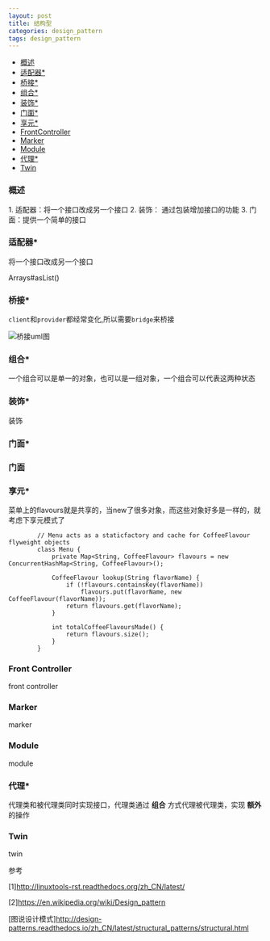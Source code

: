 ```yaml
---
layout: post
title: 结构型
categories: design_pattern
tags: design_pattern
---
```


*   [概述](#Summary)
*   [适配器*](#Adapter)
*   [桥接*](#Bridge)
*   [组合*](#Composite)
*   [装饰*](#Decorator)
*   [门面*](#Facade)
*   [享元*](#Flyweight)
*   [FrontController](#FrontController)
*   [Marker](#Marker)
*   [Module](#Module)
*   [代理*](#Proxy)
*   [Twin](#Twin)


<h3 id="Summary">概述</h3>
1.  适配器：将一个接口改成另一个接口
2.  装饰： 通过包装增加接口的功能
3.  门面：提供一个简单的接口

<h3 id="Adapter">适配器*</h3>

将一个接口改成另一个接口

Arrays#asList()

<h3 id="Bridge">桥接*</h3>

`client`和`provider`都经常变化,所以需要`bridge`来桥接

![桥接uml图](http://lcj1992.github.io/images/design_pattern/Bridge.png)

<h3 id="Composite">组合*</h3>

一个组合可以是单一的对象，也可以是一组对象，一个组合可以代表这两种状态

<h3 id="Decorator">装饰*</h3>

装饰

<h3 id="Facade">门面*<h3>

门面

<h3 id="Flyweight">享元*</h3>

菜单上的flavours就是共享的，当new了很多对象，而这些对象好多是一样的，就考虑下享元模式了


            // Menu acts as a staticfactory and cache for CoffeeFlavour flyweight objects
            class Menu {
                private Map<String, CoffeeFlavour> flavours = new ConcurrentHashMap<String, CoffeeFlavour>();

                CoffeeFlavour lookup(String flavorName) {
                    if (!flavours.containsKey(flavorName))
                        flavours.put(flavorName, new CoffeeFlavour(flavorName));
                    return flavours.get(flavorName);
                }

                int totalCoffeeFlavoursMade() {
                    return flavours.size();
                }
            }


<h3 id="FrontController">Front Controller</h3>

front controller

<h3 id="Marker">Marker</h3>

marker

<h3 id="Module">Module</h3>

module

<h3 id="Proxy">代理*</h3>

代理类和被代理类同时实现接口，代理类通过    **组合** 方式代理被代理类，实现   **额外**  的操作

<h3 id="Twin">Twin</h3>

twin

参考

[1]<http://linuxtools-rst.readthedocs.org/zh_CN/latest/>

[2]<https://en.wikipedia.org/wiki/Design_pattern>

[图说设计模式]<http://design-patterns.readthedocs.io/zh_CN/latest/structural_patterns/structural.html>
